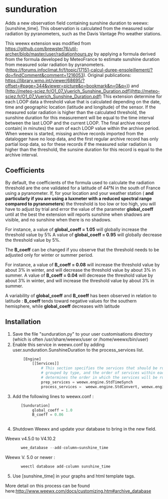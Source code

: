 # sunduration
Adds a new observation field containing sunshine duration to weewx: [sunshine_time]. This observation is calculated from the measured solar radiation by pyranometers, such as the Davis Vantage Pro weather stations.

This weewx extension was modified from https://github.com/brewster76/util-archer/blob/master/user/radiationhours.py  by applying a formula derived from the formula developed by MeteoFrance to estimate sunshine duration from measured solar radiation by pyranometers. (https://forums.infoclimat.fr/f/topic/17151-calcul-duree-ensoleillement/?do=findComment&comment=1216053). Original publications: [https://library.wmo.int/viewer/68695/?offset=#page=344&viewer=picture&o=bookmark&n=0&q=)](https://library.wmo.int/viewer/68695/?offset=#page=344&viewer=picture&o=bookmark&n=0&q=))  and [http://meteo-sciez.fr/O1_07_Vuerich_Sunshine_Duration.pdf](http://meteo-sciez.fr/O1_07_Vuerich_Sunshine_Duration.pdf) 
This extension determine for each LOOP data a threshold value that is calculated depending on the date, time and geographic location (latitude and longitude) of the sensor. If the measured solar radiation is higher than the calculated threshold, the sunshine duration for this measurement will be equal to the time interval between the last LOOP and the current LOOP.  The final archive record contain( in minutes) the sum of each LOOP value within the archive period.
When weewx is started, missing archive records imported from the datalogger have no loop data, and the first regular archive record has only partial loop data, so for these records if the measured solar radiation is higher than the threshold, the sunsine duration for this record is equal to the archive interval.

## Coefficients
By default, the coefficients of the formula used to calculate the radiation threshold are the one validated for a latitude of 44°N in the south of France using a pyranometer.
If, for your location and your weather station ( **and particularly if you are using a luxmeter with a reduced spectral range compared to pyranometers**) the threshold is too low or too high, you will have to adjust by trial and error the value of the parameter **global_coeff** until at the best the extension  will reports sunshine when shadows are visible, and no sunshine when there  is no shadows.

For instance, a value of **global_coeff = 1.05** will globally increase the threshold value by 5%
A value of **global_coeff = 0.95** will globally decrease the threshold value by 5%.


The **B_coeff** can be changed if you observe that the threshold needs to be adjusted only for winter or summer period.

For instance, a value of **B_coeff = 0.08**  will increase the threshold value by about 3% in winter, and will decrease the threshold value by about 3% in summer.
A value of **B_coeff = 0.04** will decrease the threshold value by about 3% in winter, and will increase the threshold value by about 3% in summer.

A variability of **global_coeff** and **B_coeff** has been observed in relation to latitude : **B_coeff** tends toward negative values for the southern hemisphere, while **global_coeff** decreases with latitude
## Installation
  1. Save the file "sunduration.py" to your user customisations directory (which is often /usr/share/weewx/user or /home/weewx/bin/user)
  2. Enable this service in weewx.conf by adding user.sunduration.SunshineDuration to the process_services list.
```python
        [Engine]
            [[Services]]
                # This section specifies the services that should be run. They are
                # grouped by type, and the order of services within each group
                # determines the order in which the services will be run.
                prep_services = weewx.engine.StdTimeSynch
                process_services =  weewx.engine.StdConvert, weewx.engine.StdCalibrate, weewx.engine.StdQC, weewx.wxservices.StdWXCalculate, user.sunduration.SunshineDuration,
 ```
   3. Add the following lines to weewx.conf :
```python
       [Sunduration]
            global_coeff = 1.0
            B_coeff = 0.06
            
```
       
4. Shutdown Weewx and update your database to bring in the new field. 

Weewx v4.5.0  to V4.10.2
```python
       wee_database --add-column=sunshine_time
```

Weewx V. 5.0 or newer :
```python
       weectl database add-column sunshine_time
```
  
   5. Use [sunshine_time] in your graphs and html template tags.
   
   More detail on this process can be found here:http://www.weewx.com/docs/customizing.htm#archive_database
   


